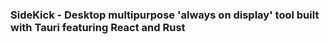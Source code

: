 ### SideKick - Desktop multipurpose 'always on display' tool  built with Tauri featuring React and Rust
